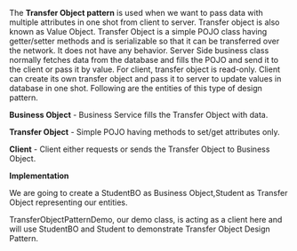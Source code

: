 The **Transfer Object pattern** is used when we want to pass data with multiple attributes in one shot from client to server. Transfer object is also known as Value Object. Transfer Object is a simple POJO class having getter/setter methods and is serializable so that it can be transferred over the network. It does not have any behavior. Server Side business class normally fetches data from the database and fills the POJO and send it to the client or pass it by value. For client, transfer object is read-only. Client can create its own transfer object and pass it to server to update values in database in one shot. Following are the entities of this type of design pattern.

**Business Object** - Business Service fills the Transfer Object with data.

**Transfer Object** - Simple POJO having methods to set/get attributes only.

**Client** - Client either requests or sends the Transfer Object to Business Object.

**Implementation**

We are going to create a StudentBO as Business Object,Student as Transfer Object representing our entities.

TransferObjectPatternDemo, our demo class, is acting as a client here and will use StudentBO and Student to demonstrate Transfer Object Design Pattern.